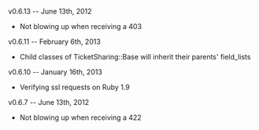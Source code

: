 v0.6.13 -- June 13th, 2012

* Not blowing up when receiving a 403

v0.6.11 -- February 6th, 2013

* Child classes of TicketSharing::Base will inherit their parents' field_lists

v0.6.10 -- January 16th, 2013

* Verifying ssl requests on Ruby 1.9

v0.6.7 -- June 13th, 2012

* Not blowing up when receiving a 422
